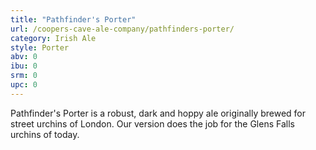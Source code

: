 ```yaml
---
title: "Pathfinder's Porter"
url: /coopers-cave-ale-company/pathfinders-porter/
category: Irish Ale
style: Porter
abv: 0
ibu: 0
srm: 0
upc: 0
---
```

Pathfinder's Porter is a robust, dark and hoppy ale originally brewed for street urchins of London. Our version does the job for the Glens Falls urchins of today.
